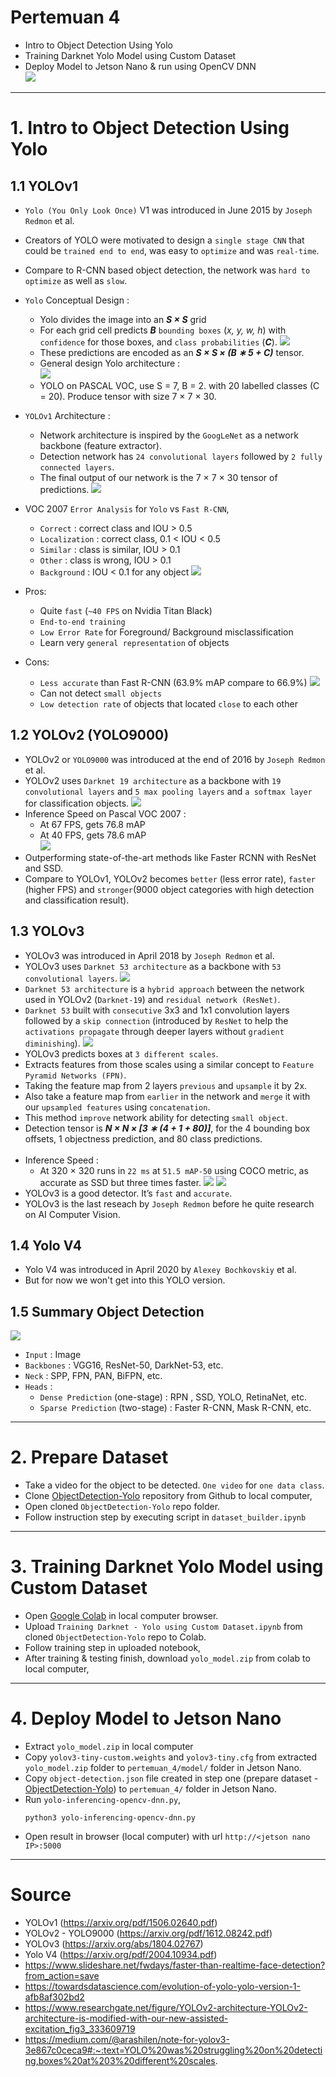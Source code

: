# Pertemuan 4
- Intro to Object Detection Using Yolo
- Training Darknet Yolo Model using Custom Dataset
- Deploy Model to Jetson Nano & run using OpenCV DNN<br>
![](resource/object-detection-prev.gif)
___
# 1. Intro to Object Detection Using Yolo
## 1.1 YOLOv1
- `Yolo (You Only Look Once)` V1 was introduced in June 2015 by `Joseph Redmon` et al.
- Creators of YOLO were motivated to design a `single stage CNN` that could be `trained end to end`, was easy to `optimize` and was `real-time`.
- Compare to R-CNN based object detection, the network was `hard to optimize` as well as `slow`. 
- `Yolo` Conceptual Design :
    - Yolo divides the image into an ***S × S*** grid
    - For each grid cell predicts ***B***  `bounding boxes` (*x, y, w, h*) with `confidence` for those boxes, and `class probabilities` (***C***). 
    ![](resource/yolo-pipeline.png)
    - These predictions are encoded as an
    ***S × S × (B ∗ 5 + C)*** tensor. 
    - General design Yolo architecture :<br>
    ![](resource/yolo-archi-general.png)
    - YOLO on PASCAL VOC, use S = 7, B = 2. with 20 labelled classes (C = 20). Produce tensor with size 7 × 7 × 30.
    
- `YOLOv1` Architecture :<br>
    - Network architecture is inspired by the `GoogLeNet` as a network backbone (feature extractor). 
    - Detection network has `24 convolutional layers` followed by `2 fully connected layers`.
    - The final output of our network is the 7 × 7 × 30 tensor of predictions.
    ![](resource/yolo-architecture.png)
- VOC 2007 `Error Analysis` for `Yolo` vs `Fast R-CNN`,
    - `Correct` : correct class and IOU > 0.5
    - `Localization` : correct class, 0.1 < IOU < 0.5
    - `Similar` : class is similar, IOU > 0.1
    - `Other` : class is wrong, IOU > 0.1
    - `Background` : IOU < 0.1 for any object
    ![](resource/error.png)
- Pros: 
    - Quite `fast` (`~40 FPS` on Nvidia Titan Black)
    - `End-to-end training`
    - `Low Error Rate` for Foreground/ Background misclassification
    - Learn very `general representation` of objects
- Cons: 
    - `Less accurate` than Fast R-CNN (63.9% mAP compare to 66.9%)
    ![](resource/map.png)
    - Can not detect `small objects` 
    - `Low detection rate` of objects that located `close` to each other
## 1.2 YOLOv2 (YOLO9000)
- YOLOv2 or `YOLO9000` was introduced at the end of 2016 by `Joseph Redmon` et al.
- YOLOv2 uses `Darknet 19 architecture` as a backbone with `19 convolutional layers` and `5 max pooling layers` and `a softmax layer` for classification objects. 
![](resource/darknet19.png)
- Inference Speed on Pascal VOC 2007 :
    - At 67 FPS, gets 76.8 mAP 
    - At 40 FPS, gets 78.6 mAP<br>
    ![](resource/yolov2-map2.png)
- Outperforming state-of-the-art methods like Faster RCNN with ResNet and SSD. 
- Compare to YOLOv1, YOLOv2 becomes `better` (less error rate), `faster` (higher FPS) and `stronger`(9000 object categories with high detection and classification result).
## 1.3 YOLOv3 
- YOLOv3 was introduced in April 2018 by `Joseph Redmon` et al.
- YOLOv3 uses `Darknet 53 architecture` as a backbone with `53 convolutional layers`.
![](resource/darknet53.png)
- `Darknet 53 architecture` is a `hybrid approach` between the network used in YOLOv2 (`Darknet-19`) and `residual network (ResNet)`.
- `Darknet 53` built with `consecutive` 3x3 and 1x1 convolution layers followed by a `skip connection` (introduced by `ResNet` to help the `activations propagate` through deeper layers without `gradient diminishing`).
![](resource/yolo-v3-gen-architecture.png)
- YOLOv3 predicts boxes at `3 different scales`. 
- Extracts features from those scales using a similar concept to `Feature Pyramid Networks (FPN)`.
- Taking the feature map from 2 layers `previous` and `upsample` it by 2x. 
- Also take a feature map from `earlier`
in the network and `merge` it with our `upsampled features` using `concatenation`. 
- This method `improve` network ability for detecting `small object`. 
- Detection tensor is ***N × N × [3 ∗ (4 + 1 + 80)]***, for the 4 bounding box offsets, 1 objectness prediction, and 80 class predictions. <br><br>
- Inference Speed :
    - At 320 × 320 runs in `22 ms` at `51.5 mAP-50` using COCO metric, as accurate as SSD but three times faster.
    ![](resource/inference-time-yolo-v3.png)
    ![](resource/yolo-v3-map.png)
- YOLOv3 is a good detector. It’s `fast` and `accurate`. 
- YOLOv3 is the last reseach by `Joseph Redmon` before he quite research on AI Computer Vision.
## 1.4 Yolo V4
- Yolo V4 was introduced in April 2020 by `Alexey Bochkovskiy` et al.
- But for now we won't get into this YOLO version.
## 1.5 Summary Object Detection 
![](resource/obj-001.jpg)
- `Input` : Image
- `Backbones` : VGG16, ResNet-50, DarkNet-53, etc.
- `Neck` : SPP, FPN, PAN, BiFPN, etc.
- `Heads` :
    - `Dense Prediction` (one-stage) : RPN , SSD, YOLO, RetinaNet, etc.
    - `Sparse Prediction` (two-stage) : Faster R-CNN, Mask R-CNN, etc.
___
# 2. Prepare Dataset
- Take a video for the object to be detected. `One video` for `one data class`.
- Clone [ObjectDetection-Yolo](https://github.com/Muhammad-Yunus/ObjectDetection-Yolo) repository from Github to local computer,
- Open cloned `ObjectDetection-Yolo` repo folder.
- Follow instruction step by executing script in `dataset_builder.ipynb`

___
# 3. Training Darknet Yolo Model using Custom Dataset
- Open [Google Colab](https://colab.research.google.com/notebooks/intro.ipynb#recent=true) in local computer browser.
- Upload `Training Darknet - Yolo using Custom Dataset.ipynb` from cloned `ObjectDetection-Yolo` repo to Colab.
- Follow training step in uploaded notebook, 
- After training & testing finish, download `yolo_model.zip` from colab to local computer,
___
# 4. Deploy Model to Jetson Nano
- Extract `yolo_model.zip` in local computer
- Copy `yolov3-tiny-custom.weights` and `yolov3-tiny.cfg` from extracted `yolo_model.zip` folder to  `pertemuan_4/model/` folder in Jetson Nano.
- Copy `object-detection.json` file created in step one (prepare dataset - [ObjectDetection-Yolo](https://github.com/Muhammad-Yunus/ObjectDetection-Yolo)) to `pertemuan_4/` folder in Jetson Nano.
- Run `yolo-inferencing-opencv-dnn.py`,
    ```
    python3 yolo-inferencing-opencv-dnn.py
    ```
- Open result in browser (local computer) with url `http://<jetson nano IP>:5000`
___
# Source
- YOLOv1 (https://arxiv.org/pdf/1506.02640.pdf)
- YOLOv2 - YOLO9000 (https://arxiv.org/pdf/1612.08242.pdf)
- YOLOv3 (https://arxiv.org/abs/1804.02767)
- Yolo V4 (https://arxiv.org/pdf/2004.10934.pdf)
- https://www.slideshare.net/fwdays/faster-than-realtime-face-detection?from_action=save
- https://towardsdatascience.com/evolution-of-yolo-yolo-version-1-afb8af302bd2
- https://www.researchgate.net/figure/YOLOv2-architecture-YOLOv2-architecture-is-modified-with-our-new-assisted-excitation_fig3_333609719
- https://medium.com/@arashilen/note-for-yolov3-3e867c0ceca9#:~:text=YOLO%20was%20struggling%20on%20detecting,boxes%20at%203%20different%20scales.